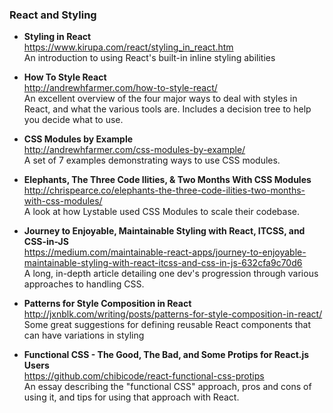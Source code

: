### React and Styling

- **Styling in React**  
  https://www.kirupa.com/react/styling_in_react.htm  
  An introduction to using React's built-in inline styling abilities
  
- **How To Style React**  
  http://andrewhfarmer.com/how-to-style-react/  
  An excellent overview of the four major ways to deal with styles in React, and what the various tools are.  Includes a decision tree to help you decide what to use.
  
- **CSS Modules by Example**  
  http://andrewhfarmer.com/css-modules-by-example/  
  A set of 7 examples demonstrating ways to use CSS modules.

- **Elephants, The Three Code Ilities, & Two Months With CSS Modules**  
  http://chrispearce.co/elephants-the-three-code-ilities-two-months-with-css-modules/  
  A look at how Lystable used CSS Modules to scale their codebase.
  
- **Journey to Enjoyable, Maintainable Styling with React, ITCSS, and CSS-in-JS**  
  https://medium.com/maintainable-react-apps/journey-to-enjoyable-maintainable-styling-with-react-itcss-and-css-in-js-632cfa9c70d6  
  A long, in-depth article detailing one dev's progression through various approaches to handling CSS.
  
- **Patterns for Style Composition in React**  
  http://jxnblk.com/writing/posts/patterns-for-style-composition-in-react/  
  Some great suggestions for defining reusable React components that can have variations in styling
  
- **Functional CSS - The Good, The Bad, and Some Protips for React.js Users**  
  https://github.com/chibicode/react-functional-css-protips  
  An essay describing the "functional CSS" approach, pros and cons of using it, and tips for using that approach with React.